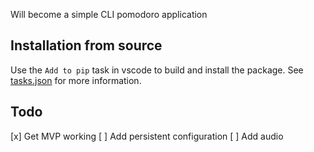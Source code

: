 Will become a simple CLI pomodoro application

## Installation from source

Use the `Add to pip` task in vscode to build and install the package.
See [tasks.json](./.vscode/tasks.json) for more information.

## Todo

[x] Get MVP working
[ ] Add persistent configuration
[ ] Add audio
